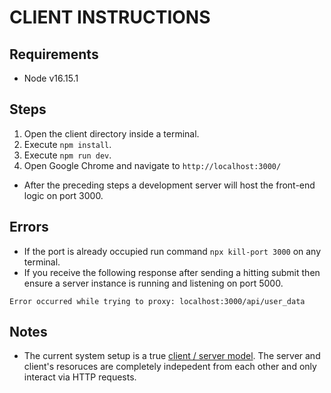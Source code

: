 # CLIENT INSTRUCTIONS

## Requirements

- Node v16.15.1

## Steps

1. Open the client directory inside a terminal.
2. Execute `npm install`.
3. Execute `npm run dev`.
4. Open Google Chrome and navigate to `http://localhost:3000/`

- After the preceding steps a development server will host the front-end logic on port 3000.

## Errors

- If the port is already occupied run command `npx kill-port 3000` on any terminal.
- If you receive the following response after sending a hitting submit then ensure a server instance is running and listening on port 5000.

```
Error occurred while trying to proxy: localhost:3000/api/user_data
```

## Notes

- The current system setup is a true [client / server model](https://en.wikipedia.org/wiki/Client%E2%80%93server_model). The server and client's resoruces are completely indepedent from each other and only interact via HTTP requests.
